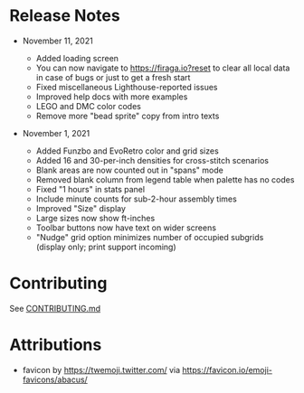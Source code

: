 
# Release Notes

 * November 11, 2021
   * Added loading screen
   * You can now navigate to https://firaga.io?reset to clear all local data in case of bugs or just to get a fresh start
   * Fixed miscellaneous Lighthouse-reported issues
   * Improved help docs with more examples
   * LEGO and DMC color codes
   * Remove more "bead sprite" copy from intro texts
   
 * November 1, 2021
   * Added Funzbo and EvoRetro color and grid sizes
   * Added 16 and 30-per-inch densities for cross-stitch scenarios
   * Blank areas are now counted out in "spans" mode
   * Removed blank column from legend table when palette has no codes
   * Fixed "1 hours" in stats panel
   * Include minute counts for sub-2-hour assembly times
   * Improved "Size" display
   * Large sizes now show ft-inches
   * Toolbar buttons now have text on wider screens
   * "Nudge" grid option minimizes number of occupied subgrids (display only; print support incoming)

# Contributing

See [CONTRIBUTING.md](./CONTRIBUTING.md)

# Attributions

 * favicon by https://twemoji.twitter.com/ via https://favicon.io/emoji-favicons/abacus/
